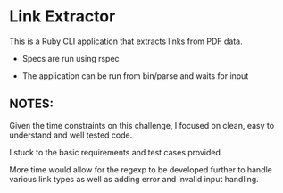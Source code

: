 # Link Extractor

This is a Ruby CLI application that extracts links from PDF data.

* Specs are run using rspec

* The application can be run from bin/parse and waits for input

## NOTES:
Given the time constraints on this challenge, I focused on clean,
easy to understand and well tested code.

I stuck to the basic requirements and test cases provided.

More time would allow for the regexp to be developed further to handle various
link types as well as adding error and invalid input handling.
